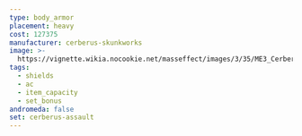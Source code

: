 ```yaml
---
type: body_armor
placement: heavy
cost: 127375
manufacturer: cerberus-skunkworks
image: >-
  https://vignette.wikia.nocookie.net/masseffect/images/3/35/ME3_Cerberus_Assault_Armor.png/revision/latest?cb=20120314164810
tags:
  - shields
  - ac
  - item_capacity
  - set_bonus
andromeda: false
set: cerberus-assault
---
```

